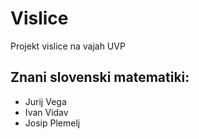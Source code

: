 # Vislice
Projekt vislice na vajah UVP

## Znani slovenski matematiki:
- Jurij Vega
- Ivan Vidav
- Josip Plemelj
